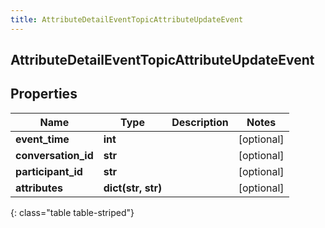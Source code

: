 ```yaml
---
title: AttributeDetailEventTopicAttributeUpdateEvent
---
```

## AttributeDetailEventTopicAttributeUpdateEvent

## Properties

|Name | Type | Description | Notes|
|------------ | ------------- | ------------- | -------------|
| **event_time** | **int** |  | [optional] |
| **conversation_id** | **str** |  | [optional] |
| **participant_id** | **str** |  | [optional] |
| **attributes** | **dict(str, str)** |  | [optional] |
{: class="table table-striped"}


